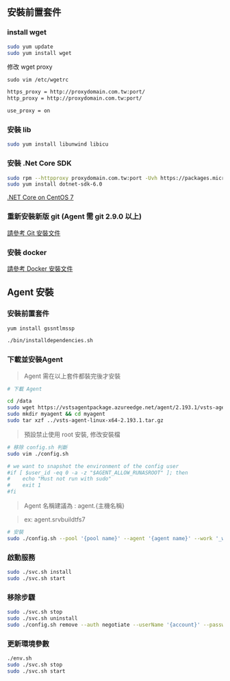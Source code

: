 ## 安裝前置套件

### install wget


```bash
sudo yum update
sudo yum install wget
```


修改 wget proxy

```bah
sudo vim /etc/wgetrc
```

```bash
https_proxy = http://proxydomain.com.tw:port/
http_proxy = http://proxydomain.com.tw:port/

use_proxy = on
```


### 安裝 lib

```bash
sudo yum install libunwind libicu
```

### 安裝 .Net Core SDK

```bash
sudo rpm --httpproxy proxydomain.com.tw:port -Uvh https://packages.microsoft.com/config/rhel/7/packages-microsoft-prod.rpm
sudo yum install dotnet-sdk-6.0
```

[.NET Core on CentOS 7](https://docs.microsoft.com/zh-tw/dotnet/core/install/linux-centos#centos-7-)

### 重新安裝新版 git (Agent 需 git 2.9.0 以上)

[請參考 Git 安裝文件](/EA/git_install/src/branch/master/README.md)

### 安裝 docker

[請參考 Docker 安裝文件](/EA/docker_install)

## Agent 安裝

### 安裝前置套件

```bash
yum install gssntlmssp
```

```bash
./bin/installdependencies.sh
```

### 下載並安裝Agent

> Agent 需在以上套件都裝完後才安裝

```bash
# 下載 Agent

cd /data
sudo wget https://vstsagentpackage.azureedge.net/agent/2.193.1/vsts-agent-linux-x64-2.193.1.tar.gz
sudo mkdir myagent && cd myagent
sudo tar xzf ../vsts-agent-linux-x64-2.193.1.tar.gz
```

> 預設禁止使用 root 安裝, 修改安裝檔

```bash
# 移除 config.sh 判斷
sudo vim ./config.sh
```

```bash
# we want to snapshot the environment of the config user
#if [ $user_id -eq 0 -a -z "$AGENT_ALLOW_RUNASROOT" ]; then
#    echo "Must not run with sudo"
#    exit 1
#fi
```

> Agent 名稱建議為 : agent.{主機名稱} 

> ex: agent.srvbuildtfs7

```bash
# 安裝
sudo ./config.sh --pool '{pool name}' --agent '{agent name}' --work '_work' --url '{tfs url}' --auth negotiate --userName '{account}' --password '{password}'
```

### 啟動服務

```bash
sudo ./svc.sh install
sudo ./svc.sh start
```
    
### 移除步驟
 
```bash
sudo ./svc.sh stop
sudo ./svc.sh uninstall
sudo ./config.sh remove --auth negotiate --userName '{account}' --password '{password}'
```

### 更新環境參數

```bash
./env.sh
sudo ./svc.sh stop
sudo ./svc.sh start
```
